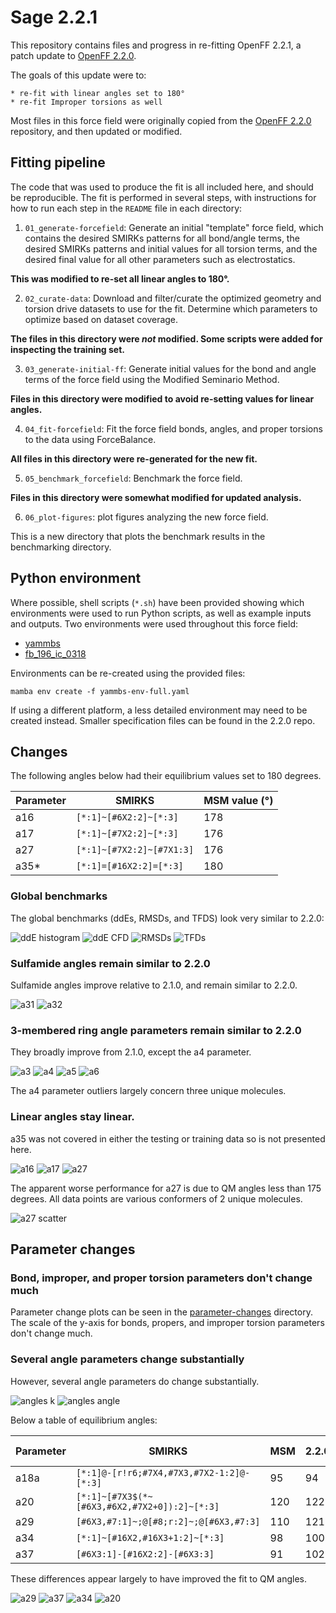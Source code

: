# Sage 2.2.1

This repository contains files and progress in re-fitting OpenFF 2.2.1,
a patch update to [OpenFF 2.2.0](https://github.com/openforcefield/sage-2.2.0).

The goals of this update were to:

    * re-fit with linear angles set to 180°
    * re-fit Improper torsions as well


Most files in this force field were originally copied from the
[OpenFF 2.2.0](https://github.com/openforcefield/sage-2.2.0)
repository, and then updated or modified.

## Fitting pipeline
The code that was used to produce the fit is all included here, and should be reproducible. The fit is performed in several steps, with instructions for how to run each step in the `README` file in each directory:

1. `01_generate-forcefield`: Generate an initial "template" force field, which contains the desired SMIRKs patterns for all bond/angle terms, the desired SMIRKs patterns and initial values for all torsion terms, and the desired final value for all other parameters such as electrostatics.

**This was modified to re-set all linear angles to 180°.**

2. `02_curate-data`: Download and filter/curate the optimized geometry and torsion drive datasets to use for the fit. Determine which parameters to optimize based on dataset coverage.

**The files in this directory were *not* modified. Some scripts were
added for inspecting the training set.**

3. `03_generate-initial-ff`: Generate initial values for the bond and angle terms of the force field using the Modified Seminario Method.

**Files in this directory were modified to avoid re-setting values
for linear angles.**

4. `04_fit-forcefield`: Fit the force field bonds, angles, and proper torsions to the data using ForceBalance.

**All files in this directory were re-generated for the new fit.**

5. `05_benchmark_forcefield`: Benchmark the force field.

**Files in this directory were somewhat modified for updated analysis.**

6. `06_plot-figures`: plot figures analyzing the new force field.

This is a new directory that plots the benchmark results in the
benchmarking directory.


## Python environment

Where possible, shell scripts (`*.sh`) have been provided
showing which environments were used to run Python scripts,
as well as example inputs and outputs. Two environments
were used throughout this force field:

* [yammbs](05_benchmark_forcefield/yammbs-env-full.yaml)
* [fb_196_ic_0318](04_fit-forcefield/nor4/fb-fit/full-env.yaml)

Environments can be re-created using the provided files:

```
mamba env create -f yammbs-env-full.yaml
```

If using a different platform, a less detailed environment
may need to be created instead. Smaller specification files
can be found in the 2.2.0 repo.


## Changes

The following angles below had their equilibrium values set to 180 degrees.

| Parameter | SMIRKS                    | MSM value (°) |
|-----------|---------------------------|---------------|
| a16       | `[*:1]~[#6X2:2]~[*:3]`    | 178           |
| a17       | `[*:1]~[#7X2:2]~[*:3]`    | 176           |
| a27       | `[*:1]~[#7X2:2]~[#7X1:3]` | 176           |
| a35*      | `[*:1]=[#16X2:2]=[*:3]`   | 180           |

### Global benchmarks

The global benchmarks (ddEs, RMSDs, and TFDS) look very similar
to 2.2.0:

![ddE histogram](06_plot-figures/images/all/dde.png)
![ddE CFD](06_plot-figures/images/all/abs_dde.png)
![RMSDs](06_plot-figures/images/all/aa_rmsds.png)
![TFDs](06_plot-figures/images/all/tfds.png)

### Sulfamide angles remain similar to 2.2.0

Sulfamide angles improve relative to 2.1.0, and remain similar to 2.2.0.

![a31](06_plot-figures/images/mm-vs-qm/a31.png)
![a32](06_plot-figures/images/mm-vs-qm/a32.png)

### 3-membered ring angle parameters remain similar to 2.2.0

They broadly improve from 2.1.0, except the a4 parameter.

![a3](06_plot-figures/images/mm-vs-qm/a3.png)
![a4](06_plot-figures/images/mm-vs-qm/a4.png)
![a5](06_plot-figures/images/mm-vs-qm/a5.png)
![a6](06_plot-figures/images/mm-vs-qm/a6.png)

The a4 parameter outliers largely concern three unique molecules.

### Linear angles stay linear.

a35 was not covered in either the testing or training data so
is not presented here.

![a16](06_plot-figures/images/mm-vs-qm/a16.png)
![a17](06_plot-figures/images/mm-vs-qm/a17.png)
![a27](06_plot-figures/images/mm-vs-qm/a27.png)

The apparent worse performance for a27 is due to QM angles less
than 175 degrees. All data points are various conformers of
2 unique molecules.

![a27 scatter](06_plot-figures/images/mm-vs-qm/a27-scatter.png)

## Parameter changes

### Bond, improper, and proper torsion parameters don't change much

Parameter change plots can be seen in the
[parameter-changes](06_plot-figures/images/parameter-changes/)
directory. The scale of the y-axis for bonds,
propers, and improper torsion parameters don't change much.


### Several angle parameters change substantially

However, several angle parameters do change substantially.

![angles k](06_plot-figures/images/parameter-changes/Angles_k.png)
![angles angle](06_plot-figures/images/parameter-changes/Angles_angle.png)

Below a table of equilibrium angles:

| Parameter | SMIRKS                                        | MSM | 2.2.0 | 2.2.1-rc1 |
|-----------|-----------------------------------------------|-----|-------|-----------|
| a18a      | `[*:1]@-[r!r6;#7X4,#7X3,#7X2-1:2]@-[*:3]`     | 95  | 94    | 95        |
| a20       | `[*:1]~[#7X3$(*~[#6X3,#6X2,#7X2+0]):2]~[*:3]` | 120 | 122   | 120       |
| a29       | `[#6X3,#7:1]~;@[#8;r:2]~;@[#6X3,#7:3]`        | 110 | 121   | 109       |
| a34       | `[*:1]~[#16X2,#16X3+1:2]~[*:3]`               | 98  | 100   | 98        |
| a37       | `[#6X3:1]-[#16X2:2]-[#6X3:3]`                 | 91  | 102   | 91        |

These differences appear largely to have improved the fit to QM angles.

![a29](06_plot-figures/images/mm-vs-qm/a29.png)
![a37](06_plot-figures/images/mm-vs-qm/a37.png)
![a34](06_plot-figures/images/mm-vs-qm/a34.png)
![a20](06_plot-figures/images/mm-vs-qm/a20.png)